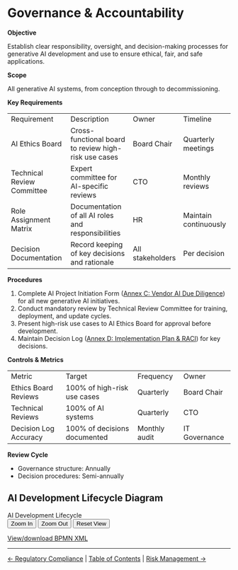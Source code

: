 # Governance & Accountability

**Objective**

Establish clear responsibility, oversight, and decision-making processes for generative AI development and use to ensure ethical, fair, and safe applications.

**Scope**

All generative AI systems, from conception through to decommissioning.

**Key Requirements**

|     |     |     |     |
| --- | --- | --- | --- |
| Requirement | Description | Owner | Timeline |
| AI Ethics Board | Cross-functional board to review high-risk use cases | Board Chair | Quarterly meetings |
| Technical Review Committee | Expert committee for AI-specific reviews | CTO | Monthly reviews |
| Role Assignment Matrix | Documentation of all AI roles and responsibilities | HR  | Maintain continuously |
| Decision Documentation | Record keeping of key decisions and rationale | All stakeholders | Per decision |

**Procedures**

1.  Complete AI Project Initiation Form ([Annex C: Vendor AI Due Diligence](annex-c.md)) for all new generative AI initiatives.
2.  Conduct mandatory review by Technical Review Committee for training, deployment, and update cycles.
3.  Present high-risk use cases to AI Ethics Board for approval before development.
4.  Maintain Decision Log ([Annex D: Implementation Plan & RACI](annex-d.md)) for key decisions.

**Controls & Metrics**

|     |     |     |     |
| --- | --- | --- | --- |
| Metric | Target | Frequency | Owner |
| Ethics Board Reviews | 100% of high-risk use cases | Quarterly | Board Chair |
| Technical Reviews | 100% of AI systems | Quarterly | CTO |
| Decision Log Accuracy | 100% of decisions documented | Monthly audit | IT Governance |

**Review Cycle**

*   Governance structure: Annually
*   Decision procedures: Semi-annually

## AI Development Lifecycle Diagram

<div class="bpmn-viewer-container" id="bpmn-viewer-ai-development-lifecycle-bpmn-container">
  <div class="bpmn-toolbar">
    <span>AI Development Lifecycle</span>
    <div>
      <button class="zoom-in" data-viewer="bpmn-viewer-ai-development-lifecycle-bpmn">Zoom In</button>
      <button class="zoom-out" data-viewer="bpmn-viewer-ai-development-lifecycle-bpmn">Zoom Out</button>
      <button class="reset-view" data-viewer="bpmn-viewer-ai-development-lifecycle-bpmn">Reset View</button>
    </div>
  </div>
  <div class="bpmn-canvas" id="bpmn-viewer-ai-development-lifecycle-bpmn" data-bpmn-file="ai-development-lifecycle.bpmn"></div>
</div>

[View/download BPMN XML](bpmn/ai-development-lifecycle.bpmn)

---

[← Regulatory Compliance](04-Regulatory-Compliance.md) | [Table of Contents](00-Table-of-Contents.md) | [Risk Management →](06-Risk-Management.md)

